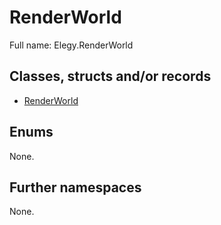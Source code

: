 ﻿
# RenderWorld

Full name: Elegy.RenderWorld

## Classes, structs and/or records

* [RenderWorld](RenderWorld.md)

## Enums

None.

## Further namespaces

None.

